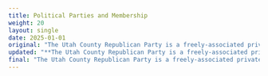 ```yaml
---
title: Political Parties and Membership
weight: 20
layout: single
date: 2025-01-01
original: "The Utah County Republican Party is a freely-associated private Party. Political Parties have the right to hold their own primaries and determine their own method of electing nominees for the general ballot. The right to regulate and control membership and the use of the 'R' or 'Rep' lies with the Party and not the individual. The UCRP platform, constitution, and bylaws are the governing documents. The Utah County Republican Party has the right to possess, manage, and control its full member data. The Utah County Republican Party can remove members from the Party for cause. As per the United States Supreme Court's rulings, government holds no authority in running the internal functions or processes of a private Party. (Bill of Rights: 1st Amendment. Utah Constitution: Article I, Sections 1 & 7)"
updated: "**The Utah County Republican Party is a freely-associated private Party. Political Parties have the right to hold their own primaries and determine their own method of electing nominees for the general ballot. The right to regulate and control membership and the use of the 'R' or 'Rep' lies with the Party and not the individual. The UCRP platform, constitution, and bylaws are the governing documents. The Utah County Republican Party has the right to possess, manage, and control its full member data. The Utah County Republican Party can remove members from the Party for cause. As per the United States Supreme Court's rulings, government holds no authority in running the internal functions or processes of a private Party. (Bill of Rights: 1st Amendment. Utah Constitution: Article I, Sections 1 & 7)**"
final: "The Utah County Republican Party is a freely-associated private Party. Political Parties have the right to hold their own primaries and determine their own method of electing nominees for the general ballot. The right to regulate and control membership and the use of the 'R' or 'Rep' lies with the Party and not the individual. The UCRP platform, constitution, and bylaws are the governing documents. The Utah County Republican Party has the right to possess, manage, and control its full member data. The Utah County Republican Party can remove members from the Party for cause. As per the United States Supreme Court's rulings, government holds no authority in running the internal functions or processes of a private Party. (Bill of Rights: 1st Amendment. Utah Constitution: Article I, Sections 1 & 7)"
---
```

